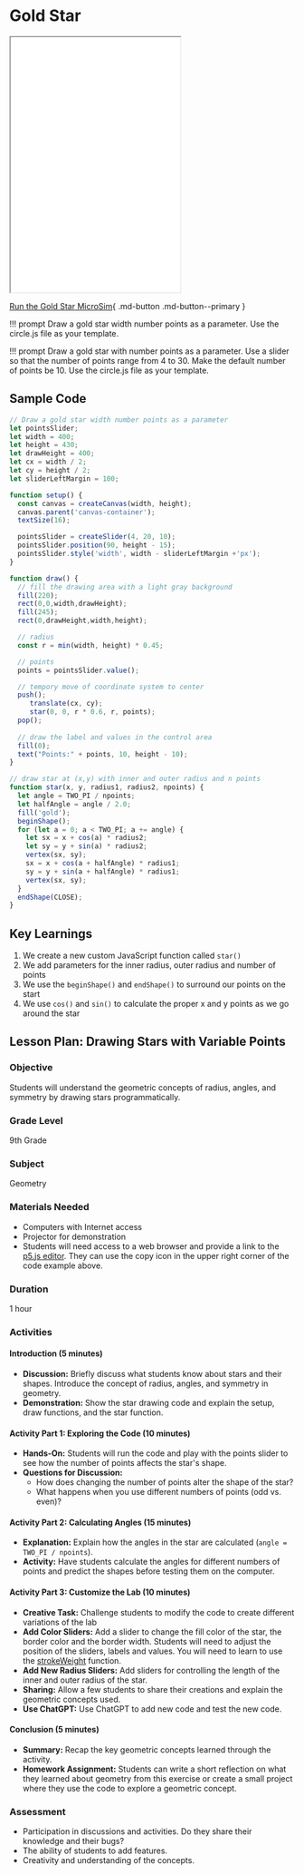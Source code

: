 # Gold Star

<iframe src="main.html" height="450px" scrolling="no"></iframe>


[Run the Gold Star MicroSim](./main.html){ .md-button .md-button--primary }

!!! prompt
  Draw a gold star width number points as a parameter.
  Use the circle.js file as your template.

!!! prompt
  Draw a gold star with number points as a parameter.
  Use a slider so that the number of points range from 4 to 30.
  Make the default number of points be 10.
  Use the circle.js file as your template.

## Sample Code

```js
// Draw a gold star width number points as a parameter
let pointsSlider;
let width = 400;
let height = 430;
let drawHeight = 400;
let cx = width / 2;
let cy = height / 2;
let sliderLeftMargin = 100;

function setup() {
  const canvas = createCanvas(width, height);
  canvas.parent('canvas-container');
  textSize(16);

  pointsSlider = createSlider(4, 20, 10);
  pointsSlider.position(90, height - 15);
  pointsSlider.style('width', width - sliderLeftMargin +'px');
}

function draw() {
  // fill the drawing area with a light gray background
  fill(220);
  rect(0,0,width,drawHeight);
  fill(245);
  rect(0,drawHeight,width,height);

  // radius
  const r = min(width, height) * 0.45;

  // points
  points = pointsSlider.value();

  // tempory move of coordinate system to center
  push();
     translate(cx, cy);
     star(0, 0, r * 0.6, r, points);
  pop();
  
  // draw the label and values in the control area
  fill(0);
  text("Points:" + points, 10, height - 10);
}

// draw star at (x,y) with inner and outer radius and n points
function star(x, y, radius1, radius2, npoints) {
  let angle = TWO_PI / npoints;
  let halfAngle = angle / 2.0;
  fill('gold');
  beginShape();
  for (let a = 0; a < TWO_PI; a += angle) {
    let sx = x + cos(a) * radius2;
    let sy = y + sin(a) * radius2;
    vertex(sx, sy);
    sx = x + cos(a + halfAngle) * radius1;
    sy = y + sin(a + halfAngle) * radius1;
    vertex(sx, sy);
  }
  endShape(CLOSE);
}

```

## Key Learnings

1. We create a new custom JavaScript function called ```star()```
2. We add parameters for the inner radius, outer radius and number of points
3. We use the ```beginShape()``` and ```endShape()``` to surround our points on the start
4. We use ```cos()``` and ```sin()``` to calculate the proper x and y points as we go around the star

## Lesson Plan: Drawing Stars with Variable Points


### Objective
Students will understand the geometric concepts of radius, angles, and symmetry by drawing stars programmatically.

### Grade Level
9th Grade

### Subject
Geometry

### Materials Needed
- Computers with Internet access
- Projector for demonstration
- Students will need access to a web browser and provide a link to the [p5.js editor](https://editor.p5js.org/).
They can use the copy icon in the upper right corner of the code example above.

### Duration

1 hour

### Activities

#### Introduction (5 minutes)
- **Discussion:** Briefly discuss what students know about stars and their shapes. Introduce the concept of radius, angles, and symmetry in geometry.
- **Demonstration:** Show the star drawing code and explain the setup, draw functions, and the star function.

#### Activity Part 1: Exploring the Code (10 minutes)
- **Hands-On:** Students will run the code and play with the points slider to see how the number of points affects the star's shape.
- **Questions for Discussion:** 
  - How does changing the number of points alter the shape of the star?
  - What happens when you use different numbers of points (odd vs. even)?

#### Activity Part 2: Calculating Angles (15 minutes)

- **Explanation:** Explain how the angles in the star are calculated (`angle = TWO_PI / npoints`).
- **Activity:** Have students calculate the angles for different numbers of points and predict the shapes before testing them on the computer.

#### Activity Part 3: Customize the Lab (10 minutes)

- **Creative Task:** Challenge students to modify the code to create different variations of the lab
- **Add Color Sliders:** Add a slider to change the fill color of the star, the border color and the border width.  Students will
need to adjust the position of the sliders, labels and values.
You will need to learn to use the [strokeWeight](https://p5js.org/reference/#/p5/strokeWeight) function.
- **Add New Radius Sliders:** Add sliders for controlling the length of the inner and outer radius of the star.
- **Sharing:** Allow a few students to share their creations and explain the geometric concepts used.
- **Use ChatGPT:** Use ChatGPT to add new code and test the new code.

#### Conclusion (5 minutes)

- **Summary:** Recap the key geometric concepts learned through the activity.
- **Homework Assignment:** Students can write a short reflection on what they learned about geometry from this exercise or create a small project where they use the code to explore a geometric concept.

### Assessment

- Participation in discussions and activities.  Do they share their knowledge and their bugs?
- The ability of students to add features.
- Creativity and understanding of the concepts.

